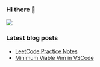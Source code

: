 ### Hi there 👋

![](https://komarev.com/ghpvc/?username=arashabzd)

<!--
**arashabzd/arashabzd** is a ✨ _special_ ✨ repository because its `README.md` (this file) appears on your GitHub profile.

Here are some ideas to get you started:

- 🔭 I’m currently working on ...
- 🌱 I’m currently learning ...
- 👯 I’m looking to collaborate on ...
- 🤔 I’m looking for help with ...
- 💬 Ask me about ...
- 📫 How to reach me: ...
- 😄 Pronouns: ...
- ⚡ Fun fact: ...
-->

### Latest blog posts
<!-- BLOG-POST-LIST:START -->
- [LeetCode Practice Notes](https://arashabzd.github.io/posts/leetcode-practice-notes/)
- [Minimum Viable Vim in VSCode](https://arashabzd.github.io/posts/mvvim/)
<!-- BLOG-POST-LIST:END -->
